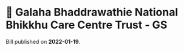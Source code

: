 # 📄  Galaha Bhaddrawathie National Bhikkhu Care Centre Trust - GS

Bill published on **2022-01-19**.
